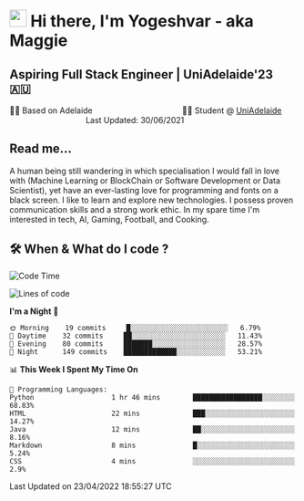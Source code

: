 <h1><img src="https://emojis.slackmojis.com/emojis/images/1531849430/4246/blob-sunglasses.gif?1531849430" width="30"/> Hi there, I'm Yogeshvar - aka Maggie</h1>

## Aspiring Full Stack Engineer | UniAdelaide'23 🇦🇺  
🏂🏻  Based on Adelaide &nbsp;&nbsp;&nbsp;&nbsp;&nbsp;&nbsp;&nbsp;&nbsp;&nbsp;&nbsp;&nbsp;&nbsp;&nbsp;&nbsp;&nbsp;&nbsp;&nbsp;&nbsp;&nbsp;&nbsp;&nbsp;&nbsp;&nbsp;&nbsp;&nbsp;&nbsp;&nbsp;&nbsp;&nbsp;&nbsp;&nbsp;&nbsp;&nbsp;&nbsp;&nbsp;&nbsp;&nbsp;&nbsp;&nbsp;👨‍💻 Student @ [UniAdelaide](https://www.adelaide.edu.au)   &nbsp;&nbsp;&nbsp;&nbsp;&nbsp;&nbsp;&nbsp;&nbsp;&nbsp;&nbsp;&nbsp;&nbsp;&nbsp;&nbsp;&nbsp;&nbsp;&nbsp;&nbsp;&nbsp;&nbsp;&nbsp;&nbsp;&nbsp;&nbsp;&nbsp;&nbsp;&nbsp;&nbsp;&nbsp;&nbsp;&nbsp;&nbsp; &nbsp;Last Updated: 30/06/2021

## Read me...

A human being still wandering in which specialisation I would fall in love with (Machine Learning or BlockChain or Software Development or Data Scientist), yet have an ever-lasting love for programming and fonts on a black screen. I like to learn and explore new technologies. I possess proven communication skills and a strong work ethic. In my spare time I'm interested in tech, AI, Gaming, Football, and Cooking.

## 🛠 When & What do I code ?  

<!--START_SECTION:waka-->
![Code Time](http://img.shields.io/badge/Code%20Time-1%2C382%20hrs%2049%20mins-blue)

![Lines of code](https://img.shields.io/badge/From%20Hello%20World%20I%27ve%20Written-766%20Thousand%20lines%20of%20code-blue)

**I'm a Night 🦉** 

```text
🌞 Morning    19 commits     █░░░░░░░░░░░░░░░░░░░░░░░░   6.79% 
🌆 Daytime    32 commits     ██░░░░░░░░░░░░░░░░░░░░░░░   11.43% 
🌃 Evening    80 commits     ███████░░░░░░░░░░░░░░░░░░   28.57% 
🌙 Night      149 commits    █████████████░░░░░░░░░░░░   53.21%

```


📊 **This Week I Spent My Time On** 

```text
💬 Programming Languages: 
Python                   1 hr 46 mins        █████████████████░░░░░░░░   68.83% 
HTML                     22 mins             ███░░░░░░░░░░░░░░░░░░░░░░   14.27% 
Java                     12 mins             ██░░░░░░░░░░░░░░░░░░░░░░░   8.16% 
Markdown                 8 mins              █░░░░░░░░░░░░░░░░░░░░░░░░   5.24% 
CSS                      4 mins              ░░░░░░░░░░░░░░░░░░░░░░░░░   2.9%

```


 Last Updated on 23/04/2022 18:55:27 UTC
<!--END_SECTION:waka-->
